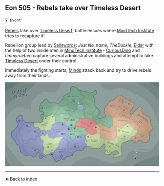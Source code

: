 ## Eon 505 - Rebels take over Timeless Desert

`⌛ Event`

[Rebels](../refs/rebels.md) take over [Timeless Desert](../refs/timeless_desert.md), battle ensues where [MindTech Institute](../refs/mindtech_institute.md) tries to recapture it!

Rebellion group lead by [Sellswords](../refs/sellswords.md): _Just No_name_, _TheDuckie_, [Eldar](../refs/eldar.md) with the help of two inside men in [MindTech Institute](../refs/mindtech_institute.md) - [CuriousDino](../refs/curious_dino.md) and _timmyrueben_ capture several administrative buildings and attempt to take [Timeless Desert](../refs/timeless_desert.md) under their control.

Immediately the fighting starts, [Minds](../refs/minds.md) attack back and try to drive rebels away from their lands.

![Battle Map](../../timeline/map/eon0505.png)

----------
[⬅️ Back to index](../timeline/index.md)